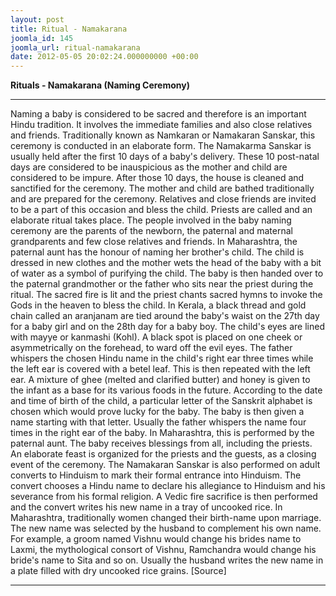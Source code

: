 ```yaml
---
layout: post
title: Ritual - Namakarana
joomla_id: 145
joomla_url: ritual-namakarana
date: 2012-05-05 20:02:24.000000000 +00:00
---
```

**Rituals - Namakarana (Naming Ceremony)**
* * *
Naming a baby is considered to be sacred and therefore is an important Hindu tradition. It involves the immediate families and also close relatives and friends. Traditionally known as Namkaran or Namakaran Sanskar, this ceremony is conducted in an elaborate form.
The Namakarma Sanskar is usually held after the first 10 days of a baby's delivery. These 10 post-natal days are considered to be inauspicious as the mother and child are considered to be impure. After those 10 days, the house is cleaned and sanctified for the ceremony. The mother and child are bathed traditionally and are prepared for the ceremony. Relatives and close friends are invited to be a part of this occasion and bless the child. Priests are called and an elaborate ritual takes place.
The people involved in the baby naming ceremony are the parents of the newborn, the paternal and maternal grandparents and few close relatives and friends. In Maharashtra, the paternal aunt has the honour of naming her brother's child. The child is dressed in new clothes and the mother wets the head of the baby with a bit of water as a symbol of purifying the child. The baby is then handed over to the paternal grandmother or the father who sits near the priest during the ritual. The sacred fire is lit and the priest chants sacred hymns to invoke the Gods in the heaven to bless the child.
In Kerala, a black thread and gold chain called an aranjanam are tied around the baby's waist on the 27th day for a baby girl and on the 28th day for a baby boy. The child's eyes are lined with mayye or kanmashi (Kohl). A black spot is placed on one cheek or asymmetrically on the forehead, to ward off the evil eyes. The father whispers the chosen Hindu name in the child's right ear three times while the left ear is covered with a betel leaf. This is then repeated with the left ear. A mixture of ghee (melted and clarified butter) and honey is given to the infant as a base for its various foods in the future.
According to the date and time of birth of the child, a particular letter of the Sanskrit alphabet is chosen which would prove lucky for the baby. The baby is then given a name starting with that letter. Usually the father whispers the name four times in the right ear of the baby. In Maharashtra, this is performed by the paternal aunt. The baby receives blessings from all, including the priests. An elaborate feast is organized for the priests and the guests, as a closing event of the ceremony.
The Namakaran Sanskar is also performed on adult converts to Hinduism to mark their formal entrance into Hinduism. The convert chooses a Hindu name to declare his allegiance to Hinduism and his severance from his formal religion. A Vedic fire sacrifice is then performed and the convert writes his new name in a tray of uncooked rice.
In Maharashtra, traditionally women changed their birth-name upon marriage. The new name was selected by the husband to complement his own name. For example, a groom named Vishnu would change his brides name to Laxmi, the mythological consort of Vishnu, Ramchandra would change his bride's name to Sita and so on. Usually the husband writes the new name in a plate filled with dry uncooked rice grains.
[Source]
* * *

